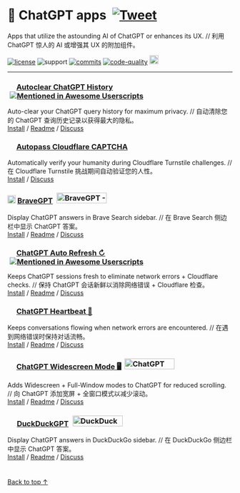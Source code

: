 # 🤖 ChatGPT apps &nbsp;[![Tweet](https://img.shields.io/twitter/url/http/shields.io.svg?style=social)](https://twitter.com/intent/tweet?text=Check%20these%20%23ChatGPT%20add-ons%20out%21&url=https://github.com/adamlui/chatgpt-addons&hashtags=greasemonkey,userscript,javascript,ai)

Apps that utilize the astounding AI of ChatGPT or enhances its UX. // 利用 ChatGPT 惊人的 AI 或增强其 UX 的附加组件。

[![license](https://img.shields.io/badge/License-MIT-green.svg)](LICENSE.md)
![support](https://img.shields.io/badge/Support-Chrome/Firefox/Edge/Brave/Opera/Vivaldi/LibreWolf/QQ-989898.svg)
[![commits](https://img.shields.io/github/commit-activity/w/adamlui/chatgpt-addons?label=Commits)](https://github.com/adamlui/chatgpt-addons/commits/main)
[![code-quality](https://img.shields.io/codefactor/grade/github/adamlui/chatgpt-apps?label=Code%20Quality)](https://www.codefactor.io/repository/github/adamlui/chatgpt-addons)
<a alt="chatgpt.js" href="https://github.com/chatgptjs/chatgpt.js"><img height=20 src="https://i.imgur.com/IlqFZJI.png"></a>

---

### <picture><source media="(prefers-color-scheme: dark)" srcset="https://i.imgur.com/RduASbD.png"><img width=16 src="https://raw.githubusercontent.com/adamlui/chatgpt-addons/main/media/icons/openai-favicon64.png"></picture> [Autoclear ChatGPT History](autoclear-chatgpt-history) <a href="https://github.com/awesome-scripts/awesome-userscripts#privacy"><img src="https://awesome.re/mentioned-badge.svg" alt="Mentioned in Awesome Userscripts" style="margin:0 0 -2px 5px"></a>

Auto-clear your ChatGPT query history for maximum privacy. // 自动清除您的 ChatGPT 查询历史记录以获得最大的隐私。
<br>[Install](https://greasyfork.org/en/scripts/460805-auto-clear-chatgpt-history) / 
[Readme](autoclear-chatgpt-history/README.md) / 
[Discuss](https://github.com/adamlui/autoclear-chatgpt-history/discussions)

### <img width=16 src="https://www.google.com/s2/favicons?sz=64&domain=cloudflare.com"> [Autopass Cloudflare CAPTCHA](autopass-cloudflare-captcha)

Automatically verify your humanity during Cloudflare Turnstile challenges. // 在 Cloudflare Turnstile 挑战期间自动验证您的人性。
<br>[Install](https://github.com/adamlui/chatgpt-addons/raw/main/autopass-cloudflare-captcha/autopass-cloudflare-captcha.user.js) / 
[Discuss](https://github.com/adamlui/chatgpt-addons/discussions)

### <img src="https://media.bravegpt.com/images/bravegpt-icon48.png" width=18> [BraveGPT](bravegpt) <a href="https://www.producthunt.com/posts/bravegpt?utm_source=badge-featured&utm_medium=badge&utm_souce=badge-bravegpt" target="_blank"><img src="https://api.producthunt.com/widgets/embed-image/v1/featured.svg?post_id=385630&theme=light" alt="BraveGPT - Bring&#0032;the&#0032;magic&#0032;of&#0032;ChatGPT&#0032;to&#0032;Brave&#0032;Search&#0033; | Product Hunt" style="width: 112px; height: 24px; margin:0 0 -4px 5px;" width="112" height="24" /></a>

Display ChatGPT answers in Brave Search sidebar. // 在 Brave Search 侧边栏中显示 ChatGPT 答案。
<br>[Install](https://greasyfork.org/en/scripts/462440-bravegpt) / 
[Readme](bravegpt/README.md) / 
[Discuss](https://github.bravegpt.com/discussions)

### <picture><source media="(prefers-color-scheme: dark)" srcset="https://i.imgur.com/RduASbD.png"><img width=16 src="https://raw.githubusercontent.com/adamlui/chatgpt-addons/main/media/icons/openai-favicon64.png"></picture> [ChatGPT Auto Refresh ↻](chatgpt-auto-refresh) <a href="https://github.com/awesome-scripts/awesome-userscripts#chatgpt"><img src="https://awesome.re/mentioned-badge.svg" alt="Mentioned in Awesome Userscripts" style="margin:0 0 -2px 5px"></a>

Keeps ChatGPT sessions fresh to eliminate network errors + Cloudflare checks. // 保持 ChatGPT 会话新鲜以消除网络错误 + Cloudflare 检查。
<br>[Install](https://greasyfork.org/en/scripts/462422-chatgpt-auto-refresh) / 
[Readme](chatgpt-auto-refresh/README.md) / 
[Discuss](https://github.com/adamlui/chatgpt-auto-refresh/discussions)

### <picture><source media="(prefers-color-scheme: dark)" srcset="https://i.imgur.com/RduASbD.png"><img width=16 src="https://raw.githubusercontent.com/adamlui/chatgpt-addons/main/media/icons/openai-favicon64.png"></picture> [ChatGPT Heartbeat 💓](chatgpt-heartbeat)

Keeps conversations flowing when network errors are encountered. // 在遇到网络错误时保持对话流畅。
<br>[Install](https://github.com/adamlui/chatgpt-addons/raw/main/chatgpt-heartbeat/ChatGPT-Heartbeat.user.js) / 
[Readme](chatgpt-heartbeat/README.md) / 
[Discuss](https://github.com/adamlui/chatgpt-addons/discussions)

### <picture><source media="(prefers-color-scheme: dark)" srcset="https://i.imgur.com/RduASbD.png"><img width=16 src="https://raw.githubusercontent.com/adamlui/chatgpt-addons/main/media/icons/openai-favicon64.png"></picture> [ChatGPT Widescreen Mode 🖥️](chatgpt-widescreen) <a href="https://www.producthunt.com/posts/chatgpt-widescreen-mode?utm_source=badge-featured&utm_medium=badge&utm_souce=badge-chatgpt&#0045;widescreen&#0045;mode" target="_blank"><img src="https://api.producthunt.com/widgets/embed-image/v1/featured.svg?post_id=389746&theme=light" alt="ChatGPT&#0032;Widescreen&#0032;Mode - Add&#0032;widescreen&#0032;&#0043;&#0032;full&#0032;window&#0032;modes&#0032;to&#0032;ChatGPT | Product Hunt" style="width: 112px; height: 24px; margin:0 0 -4px 3px;" width="112" height="24" /></a>

Adds Widescreen + Full-Window modes to ChatGPT for reduced scrolling. // 向 ChatGPT 添加宽屏 + 全窗口模式以减少滚动。
<br>[Install](chatgpt-widescreen#installation) / 
[Readme](chatgpt-widescreen/README.md) / 
[Discuss](https://github.com/adamlui/chatgpt-widescreen/discussions)

### <img src="https://media.duckduckgpt.com/images/ddgpt-icon48.png" width=17> [DuckDuckGPT](duckduckgpt) <a href="https://www.producthunt.com/posts/duckduckgpt?utm_source=badge-featured&utm_medium=badge&utm_souce=badge-duckduckgpt" target="_blank"><img src="https://api.producthunt.com/widgets/embed-image/v1/featured.svg?post_id=379261&theme=light" alt="DuckDuckGPT - Bring&#0032;the&#0032;magic&#0032;of&#0032;ChatGPT&#0032;to&#0032;DuckDuckGo | Product Hunt" style="width: 112px; height: 24px; margin:0 0 -4px 5px;" width="112" height="24" /></a>

Display ChatGPT answers in DuckDuckGo sidebar. // 在 DuckDuckGo 侧边栏中显示 ChatGPT 答案。
<br>[Install](https://greasyfork.org/en/scripts/459849-duckduckgpt) / 
[Readme](duckduckgpt/README.md) / 
[Discuss](https://github.duckduckgpt.com/discussions)

#

<a href="#-chatgpt-apps-">Back to top ↑</a>
